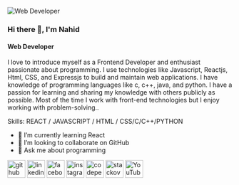 ![Web Developer](https://scontent.fdac138-1.fna.fbcdn.net/v/t39.30808-6/324930680_855879878998852_2157894138320213079_n.jpg?stp=dst-jpg_p960x960&_nc_cat=105&ccb=1-7&_nc_sid=730e14&_nc_eui2=AeHNo1byiF56lHD3MuzBu-Odff3uVUrxZg19_e5VSvFmDcPyXz3mYkPhJEo_adNqKX9zKJwo7xoImjsO0EN09NVS&_nc_ohc=0fP3jnjpXG0AX9W1iLw&tn=pJs39C4lDAa0iALH&_nc_ht=scontent.fdac138-1.fna&oh=00_AfCuFUAmiq0M7nCuK9kOlYsmqQpiUqHgaaGf20lVan3BdA&oe=63C8DDD8)


### Hi there 👋, I'm Nahid
#### Web Developer

I love to introduce myself as a Frontend Developer and enthusiast passionate about programming. I use technologies like Javascript, Reactjs, Html, CSS, and Expressjs to build and maintain web applications. I have knowledge of programming languages like c, c++, java, and python. I have a passion for learning and sharing my knowledge with others publicly as possible. Most of the time I work with front-end technologies but I enjoy working with problem-solving..

Skills:   REACT / JAVASCRIPT / HTML / CSS/C/C++/PYTHON

- 🌱 I’m currently learning React 
- 👯 I’m looking to collaborate on GitHub 
- 💬 Ask me about programming 


[<img src='https://cdn.jsdelivr.net/npm/simple-icons@3.0.1/icons/github.svg' alt='github' height='40'>](https://github.com/Nahid345)  [<img src='https://cdn.jsdelivr.net/npm/simple-icons@3.0.1/icons/linkedin.svg' alt='linkedin' height='40'>](https://www.linkedin.com/in/https://www.linkedin.com/in/md-nahid-parvej-925a511b8//)  [<img src='https://cdn.jsdelivr.net/npm/simple-icons@3.0.1/icons/facebook.svg' alt='facebook' height='40'>](https://www.facebook.com/https://www.facebook.com/nahid.parvej.731)  [<img src='https://cdn.jsdelivr.net/npm/simple-icons@3.0.1/icons/instagram.svg' alt='instagram' height='40'>](https://www.instagram.com/https://www.instagram.com/nahidparves69//)  [<img src='https://cdn.jsdelivr.net/npm/simple-icons@3.0.1/icons/codepen.svg' alt='codepen' height='40'>](https://codepen.io/https://codepen.io/your-work)  [<img src='https://cdn.jsdelivr.net/npm/simple-icons@3.0.1/icons/stackoverflow.svg' alt='stackoverflow' height='40'>](https://stackoverflow.com/users/https://stackoverflow.com/?newreg=5f4a5b5b35224407b8ff18a2f9c1488d)  [<img src='https://cdn.jsdelivr.net/npm/simple-icons@3.0.1/icons/youtube.svg' alt='YouTube' height='40'>](https://www.youtube.com/channel/https://www.youtube.com/channel/UCMpUUonTpUeY4aSatYtEzFw)  


 

